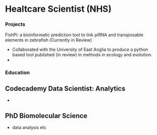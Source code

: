 # Healtcare Scientist (NHS)

### Projects
FishPi: a bioinformatic prediction tool to link piRNA and transposable elements in zebrafish (Currently in Review)
- Collaborated with the University of East Anglia to produce a python based tool published (in review) in methods in ecology and evolution.
- 

### Education
## Codecademy Data Scientist: Analytics
- 
## PhD Biomolecular Science
- data analysis etc

 
